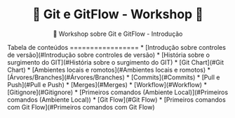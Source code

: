<h1 align="center">
    <a>🚀 Git e GitFlow - Workshop 🚀</a>
</h1>
<p align="center">🚀 Workshop sobre Git e GitFlow - Introdução</p>
Tabela de conteúdos
=================
<ts>
   * [Introdução sobre controles de versão](#Introdução sobre controles de versão)
   * [História sobre o surgimento do GIT](#História sobre o surgimento do GIT)
   * [Git Chart](#Git Chart)
   * [Ambientes locais e romotos](#Ambientes locais e romotos)
   * [Árvores/Branches](#Árvores/Branches)
   * [Commits](#Commits)
   * [Pull e Push](#Pull e Push)
   * [Merges](#Merges)
   * [Workflow](#Workflow)
   * [Gitignore](#Gitignore)
   * [Primeiros comandos (Ambiente Local)](#Primeiros comandos (Ambiente Local))
   * [Git Flow](#Git Flow)
   * [Primeiros comandos com Git Flow](#Primeiros comandos com Git Flow)
<te>
